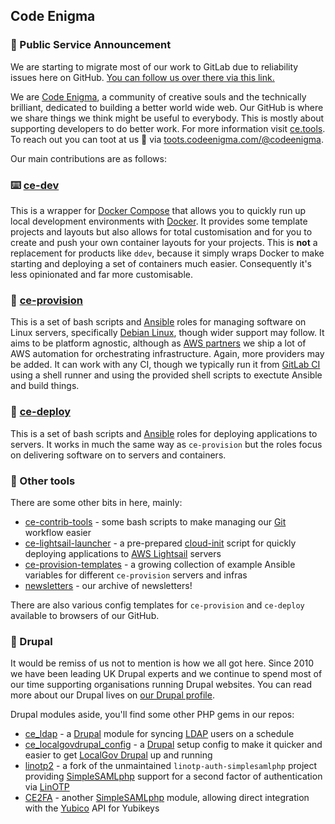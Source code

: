 ## Code Enigma

### 🦊 Public Service Announcement
We are starting to migrate most of our work to GitLab due to reliability issues here on GitHub. [You can follow us over there via this link.](https://gitlab.com/code-enigma)

We are [Code Enigma](https://www.codeenigma.com/), a community of creative souls and the technically brilliant, dedicated to building a better world wide web. Our GitHub is where we share things we think might be useful to everybody.
This is mostly about supporting developers to do better work. For more information visit [ce.tools](https://ce.tools).
To reach out you can toot at us 🦣 via [toots.codeenigma.com/@codeenigma](https://toots.codeenigma.com/@codeenigma).

Our main contributions are as follows:

### ⌨️ [ce-dev](https://github.com/codeenigma/ce-dev)
This is a wrapper for [Docker Compose](https://docs.docker.com/compose/) that allows you to quickly run up local development environments with [Docker](https://www.docker.com/).
It provides some template projects and layouts but also allows for total customisation and for you to create and push your own container layouts for your projects.
This is **not** a replacement for products like `ddev`, because it simply wraps Docker to make starting and deploying a set of containers much easier.
Consequently it's less opinionated and far more customisable.

### 🚚 [ce-provision](https://gitlab.com/code-enigma/ce-provision)
This is a set of bash scripts and [Ansible](https://www.ansible.com/) roles for managing software on Linux servers, specifically [Debian Linux](https://www.debian.org/), though wider support may follow.
It aims to be platform agnostic, although as [AWS partners](https://partners.amazonaws.com/partners/0010L00001pDHc8QAG/Code%20Enigma) we ship a lot of AWS automation for orchestrating infrastructure. Again, more providers may be added.
It can work with any CI, though we typically run it from [GitLab CI](https://docs.gitlab.com/ee/ci/) using a shell runner and using the provided shell scripts to exectute Ansible and build things.

### 🚀 [ce-deploy](https://github.com/codeenigma/ce-deploy)
This is a set of bash scripts and [Ansible](https://www.ansible.com/) roles for deploying applications to servers. It works in much the same way as `ce-provision` but the roles focus on delivering software on to servers and containers.

### 🧰 Other tools
There are some other bits in here, mainly:
* [ce-contrib-tools](https://gitlab.com/code-enigma/ce-contrib-tools) - some bash scripts to make managing our [Git](https://git-scm.com/) workflow easier
* [ce-lightsail-launcher](https://gitlab.com/code-enigma/ce-lightsail-launcher) - a pre-prepared [cloud-init](https://cloud-init.io/) script for quickly deploying applications to [AWS Lightsail](https://aws.amazon.com/lightsail/) servers
* [ce-provision-templates](https://gitlab.com/code-enigma/ce-provision-templates) - a growing collection of example Ansible variables for different `ce-provision` servers and infras
* [newsletters](https://github.com/codeenigma/newsletters) - our archive of newsletters!

There are also various config templates for `ce-provision` and `ce-deploy` available to browsers of our GitHub.

### 💙 Drupal
It would be remiss of us not to mention  is how we all got here. Since 2010 we have been leading UK Drupal experts and we continue to spend most of our time supporting organisations running Drupal websites.
You can read more about our Drupal lives on [our Drupal profile](https://www.drupal.org/code-enigma).

Drupal modules aside, you'll find some other PHP gems in our repos:
* [ce_ldap](https://gitlab.com/code-enigma/ce_ldap) - a [Drupal](https://www.drupal.org/) module for syncing [LDAP](https://www.openldap.org/) users on a schedule
* [ce_localgovdrupal_config](https://gitlab.com/code-enigma/ce_localgovdrupal_config) - a [Drupal](https://www.drupal.org/) setup config to make it quicker and easier to get [LocalGov Drupal](https://localgovdrupal.org/) up and running
* [linotp2](https://gitlab.com/code-enigma/linotp2) - a fork of the unmaintained `linotp-auth-simplesamlphp` project providing [SimpleSAMLphp](https://simplesamlphp.org/) support for a second factor of authentication via [LinOTP](https://www.linotp.org/)
* [CE2FA](https://gitlab.com/code-enigma/ce2fa) - another [SimpleSAMLphp](https://simplesamlphp.org/) module, allowing direct integration with the [Yubico](https://www.yubico.com/) API for Yubikeys

